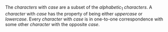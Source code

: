  



The *characters* with *case* are a subset of the *alphabetic*<sub>1</sub> *characters*. A *character* with *case* has the property of being either *uppercase* or *lowercase*. Every *character* with *case* is in one-to-one correspondence with some other *character* with the opposite *case*. 







 



 



